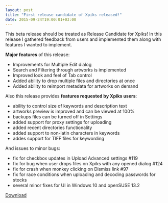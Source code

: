 ```yaml
---
layout: post
title: "First release candidate of Xpiks released!"
date: 2015-09-24T19:00:01+03:00
---
```


This beta release should be treated as Release Candidate for Xpiks! In this release I gathered feedback from users and implemented them along with features I wanted to implement.

**Major features** of this release:

- Improvements for Multiple Edit dialog
- Search and Filtering through artworks is implemented
- Improved look and feel of Tab control
- Added ability to drop multiple files and directories at once
- Added ability to reimport metadata for artworks on demand

Also this release provides **features requested by Xpiks users**:

- ability to control size of keywords and description text
- artworks preview is improved and can be viewed at 100%
- backups files can be turned off in Settings
- added support for proxy settings for uploading
- added recent directories functionality
- added support to non-latin characters in keywords
- addes support for TIFF files for keywording

And issues to minor bugs:

- fix for checkbox updates in Upload Advanced settings #119
- fix for bug when user drops files on Xpiks with any opened dialog #124
- fix for crash when monkey clicking on Dismiss link #97
- fix for race conditions when uploading and decoding passwords for stocks
- several minor fixes for UI in Windows 10 and openSUSE 13.2

<a class="button button-grey" href="{{ site.url }}/downloads">Download</a>